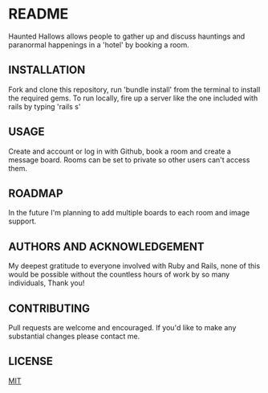 # README

Haunted Hallows allows people to gather up and discuss hauntings and paranormal happenings in a 'hotel' by booking a room.

## INSTALLATION

Fork and clone this repository, run 'bundle install' from the terminal to install the required gems. To run locally, fire up a server like the one included with rails by typing 'rails s'

## USAGE

Create and account or log in with Github, book a room and create a message board. Rooms can be set to private so other users can't access them.

## ROADMAP

In the future I'm planning to add multiple boards to each room and image support.

## AUTHORS AND ACKNOWLEDGEMENT

My deepest gratitude to everyone involved with Ruby and Rails, none of this would be possible without the countless hours of work by so many individuals, Thank you!

## CONTRIBUTING

Pull requests are welcome and encouraged. If you'd like to make any substantial changes please contact me.

## LICENSE

[MIT](https://github.com/cloudymolecule/haunted_hallows/blob/master/LICENSE)